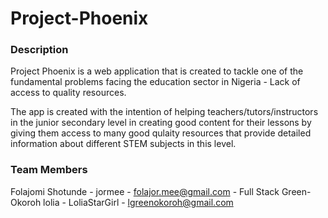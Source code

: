 # Project-Phoenix

### Description
Project Phoenix is a web application that is created to tackle one of the fundamental problems facing the education sector in Nigeria - Lack of access to quality resources.

The app is created with the intention of helping teachers/tutors/instructors in the junior secondary level in creating good content for their lessons by giving them access to many good qulaity resources that provide detailed information about different STEM subjects in this level.

### Team Members

Folajomi Shotunde - jormee  - folajor.mee@gmail.com - Full Stack
Green-Okoroh lolia - LoliaStarGirl - lgreenokoroh@gmail.com
